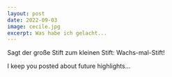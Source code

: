 ```yaml
---
layout: post
date: 2022-09-03
image: cecile.jpg
excerpt: Was habe ich gelacht...
---
```

Sagt der große Stift zum kleinen Stift: Wachs-mal-Stift!

I keep you posted about future highlights...
